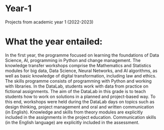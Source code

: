 # Year-1
Projects from academic year 1 (2022-2023)
# What the year entailed:
In the first year, the programme focused on learning the foundations of Data Science, AI, programming in Python and change management. The knowledge transfer workshops comprise the Mathematics and Statistics modules for big data, Data Science, Neural Networks, and AI algorithms, as well as basic knowledge of digital transformation, including law and ethics. The skills programme consists of programming with Python and working with libraries. In the DataLab, students work with data from practice on fictional assignments. The aim of the DataLab in this grade is to teach students how to work on solutions in a planned and project-based way. To this end, workshops were held during the DataLab days on topics such as design thinking, project management and oral and written communication (in English). Knowledge and skills from theory modules are explicitly included in the assignments in the project education. Communication skills (in the English language) are explicitly included in the assessment.
